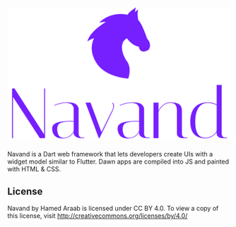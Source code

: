 <h1 align="center">
  <img alt="Navand" src="https://raw.githubusercontent.com/Hawmex/Hawmex/main/navand_logo.png">
</h1>

Navand is a Dart web framework that lets developers create UIs with a widget
model similar to Flutter. Dawn apps are compiled into JS and painted with HTML
& CSS.

## License

Navand by Hamed Araab is licensed under CC BY 4.0. To view a copy of this
license, visit http://creativecommons.org/licenses/by/4.0/
